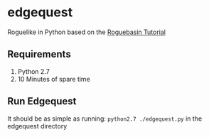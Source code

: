 # edgequest
Roguelike in Python based on the [Roguebasin Tutorial](http://www.roguebasin.com/index.php?title=Complete_Roguelike_Tutorial,_using_python%2Blibtcod)

## Requirements
1. Python 2.7
2. 10 Minutes of spare time

## Run Edgequest
It should be as simple as running:
`python2.7 ./edgequest.py`
in the edgequest directory
